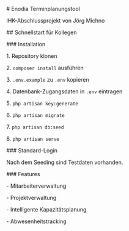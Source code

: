\# Enodia Terminplanungstool



IHK-Abschlussprojekt von Jörg Michno



\## Schnellstart für Kollegen



\### Installation

1\. Repository klonen

2\. `composer install` ausführen

3\. `.env.example` zu `.env` kopieren

4\. Datenbank-Zugangsdaten in `.env` eintragen

5\. `php artisan key:generate`

6\. `php artisan migrate`

7\. `php artisan db:seed`

8\. `php artisan serve`



\### Standard-Login

Nach dem Seeding sind Testdaten vorhanden.



\### Features

\- Mitarbeiterverwaltung

\- Projektverwaltung

\- Intelligente Kapazitätsplanung

\- Abwesenheitstracking

